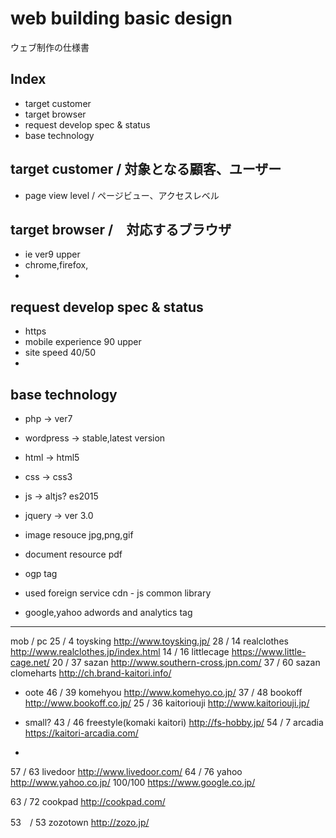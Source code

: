 # web building basic design

ウェブ制作の仕様書

## Index
- target customer
- target browser
- request develop spec & status
- base technology


## target customer / 対象となる顧客、ユーザー

- page view level / ページビュー、アクセスレベル



## target browser /　対応するブラウザ

- ie ver9 upper
- chrome,firefox,
- 

## request develop spec & status
- https
- mobile experience 90 upper
- site speed 40/50
- 

## base technology

- php -> ver7
- wordpress -> stable,latest version

- html -> html5
- css -> css3
- js -> altjs? es2015
- jquery -> ver 3.0

- image resouce jpg,png,gif
- document resource pdf


- ogp tag

- used foreign service
	cdn - js common library
	

- google,yahoo adwords and analytics tag
 





-------------------
mob / pc
25 /  4 toysking http://www.toysking.jp/
28 / 14 realclothes http://www.realclothes.jp/index.html
14 / 16 littlecage https://www.little-cage.net/
20 / 37 sazan http://www.southern-cross.jpn.com/
37 / 60 sazan clomeharts http://ch.brand-kaitori.info/

- oote
46 / 39 komehyou http://www.komehyo.co.jp/
37 / 48 bookoff http://www.bookoff.co.jp/
25 / 36 kaitoriouji http://www.kaitoriouji.jp/

- small?
43 / 46 freestyle(komaki kaitori) http://fs-hobby.jp/
54 / 7 arcadia https://kaitori-arcadia.com/

- 
57 / 63 livedoor http://www.livedoor.com/
64 / 76 yahoo http://www.yahoo.co.jp/
100/100 https://www.google.co.jp/

63 / 72 cookpad http://cookpad.com/

53　/ 53 zozotown http://zozo.jp/




